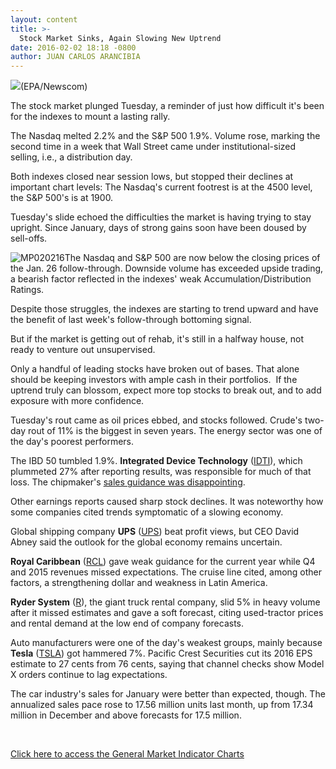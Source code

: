 ```yaml
---
layout: content
title: >-
  Stock Market Sinks, Again Slowing New Uptrend
date: 2016-02-02 18:18 -0800
author: JUAN CARLOS ARANCIBIA
---
```






![](https://www.investors.com/wp-content/uploads/2016/02/BIGPIC-floor-020316-newscom.jpg)(EPA/Newscom)









The stock market plunged Tuesday, a reminder of just how difficult it's been for the indexes to mount a lasting rally.


The Nasdaq melted 2.2% and the S&P 500 1.9%. Volume rose, marking the second time in a week that Wall Street came under institutional-sized selling, i.e., a distribution day.


Both indexes closed near session lows, but stopped their declines at important chart levels: The Nasdaq's current footrest is at the 4500 level, the S&P 500's is at 1900.


Tuesday's slide echoed the difficulties the market is having trying to stay upright. Since January, days of strong gains soon have been doused by sell-offs.


![MP020216](https://www.investors.com/wp-content/uploads/2016/02/MP020216-1-185x300.jpg)The Nasdaq and S&P 500 are now below the closing prices of the Jan. 26 follow-through. Downside volume has exceeded upside trading, a bearish factor reflected in the indexes' weak Accumulation/Distribution Ratings.


Despite those struggles, the indexes are starting to trend upward and have the benefit of last week's follow-through bottoming signal.


But if the market is getting out of rehab, it's still in a halfway house, not ready to venture out unsupervised.


Only a handful of leading stocks have broken out of bases. That alone should be keeping investors with ample cash in their portfolios.  If the uptrend truly can blossom, expect more top stocks to break out, and to add exposure with more confidence.


Tuesday's rout came as oil prices ebbed, and stocks followed. Crude's two-day rout of 11% is the biggest in seven years. The energy sector was one of the day's poorest performers.


The IBD 50 tumbled 1.9%. **Integrated Device Technology** ([IDTI](https://research.investors.com/quote.aspx?symbol=IDTI)), which plummeted 27% after reporting results, was responsible for much of that loss. The chipmaker's [sales guidance was disappointing](https://www.investors.com/news/technology/integrated-device-plunges-on-q4-too-high-bar-sales-guide-miss/?ven=YahooCP&src=AURLLED&ven=yahoo).


Other earnings reports caused sharp stock declines. It was noteworthy how some companies cited trends symptomatic of a slowing economy.


Global shipping company **UPS** ([UPS](https://research.investors.com/quote.aspx?symbol=UPS)) beat profit views, but CEO David Abney said the outlook for the global economy remains uncertain.


**Royal Caribbean** ([RCL](https://research.investors.com/quote.aspx?symbol=RCL)) gave weak guidance for the current year while Q4 and 2015 revenues missed expectations. The cruise line cited, among other factors, a strengthening dollar and weakness in Latin America.


**Ryder System** ([R](https://research.investors.com/quote.aspx?symbol=R)), the giant truck rental company, slid 5% in heavy volume after it missed estimates and gave a soft forecast, citing used-tractor prices and rental demand at the low end of company forecasts.


Auto manufacturers were one of the day's weakest groups, mainly because **Tesla** ([TSLA](https://research.investors.com/quote.aspx?symbol=TSLA)) got hammered 7%. Pacific Crest Securities cut its 2016 EPS estimate to 27 cents from 76 cents, saying that channel checks show Model X orders continue to lag expectations.


The car industry's sales for January were better than expected, though. The annualized sales pace rose to 17.56 million units last month, up from 17.34 million in December and above forecasts for 17.5 million.


 


[Click here to access the General Market Indicator Charts](https://www.investors.com/wp-content/uploads/2016/02/GMI_020316.pdf)




